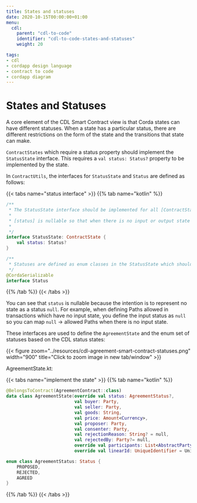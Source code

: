 ```yaml
---
title: States and statuses
date: 2020-10-15T00:00:00+01:00
menu:
  cdl:
    parent: "cdl-to-code"
    identifier: "cdl-to-code-states-and-statuses"
    weight: 20

tags:
- cdl
- cordapp design language
- contract to code
- cordapp diagram
---
```



# States and Statuses

A core element of the CDL Smart Contract view is that Corda states can have different statuses. When a state has a particular status, there are different restrictions on the form of the state and the transitions that state can make.

`ContractStates` which require a status property should implement the `StatusState` interface. This requires a `val status: Status?` property to be implemented by the state.

In `ContractUtils`, the interfaces for `StatusState` and `Status` are defined as follows:

{{< tabs name="status interface" >}}
{{% tab name="kotlin" %}}
```kotlin
/**
 * The StatusState interface should be implemented for all [ContractState]s that require a status field.
 *
 * [status] is nullable so that when there is no input or output state in a transaction, the status can be represented as [null]
 *
 */
interface StatusState: ContractState {
    val status: Status?
}

/**
 * Statuses are defined as enum classes in the StatusState which should implement this Status interface.
 */
@CordaSerializable
interface Status

```
{{% /tab %}}
{{< /tabs >}}

You can see that `status` is nullable because the intention is to represent no state as a status `null`. For example, when defining Paths allowed in transactions which have no input state, you define the input status as `null` so you can map  `null` -> allowed Paths when there is no input state.

These interfaces are used to define the `AgreementState` and the enum set of statuses based on the CDL status states:

{{< figure zoom="../resources/cdl-agreement-smart-contract-statuses.png" width="900" title="Click to zoom image in new tab/window" >}}

AgreementState.kt:

{{< tabs name="implement the state" >}}
{{% tab name="kotlin" %}}
```kotlin
@BelongsToContract(AgreementContract::class)
data class AgreementState(override val status: AgreementStatus?,
                          val buyer: Party,
                          val seller: Party,
                          val goods: String,
                          val price: Amount<Currency>,
                          val proposer: Party,
                          val consenter: Party,
                          val rejectionReason: String? = null,
                          val rejectedBy: Party?= null,
                          override val participants: List<AbstractParty> = listOf(buyer, seller),
                          override val linearId: UniqueIdentifier = UniqueIdentifier()) : LinearState, StatusState

enum class AgreementStatus: Status {
    PROPOSED,
    REJECTED,
    AGREED
}

```
{{% /tab %}}
{{< /tabs >}}
